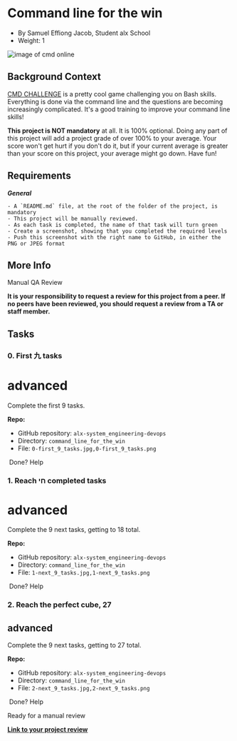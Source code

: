 Command line for the win
========================

- By Samuel Effiong Jacob, Student alx School
- Weight: 1

![image of cmd online](https://s3.amazonaws.com/intranet-projects-files/holbertonschool-sysadmin_devops/324/06AChAO.png)

Background Context
------------------

[CMD CHALLENGE](https://cmdchallenge.com/ "CMD CHALLENGE") is a pretty cool game challenging you on Bash skills. Everything is done via the command line and the questions are becoming increasingly complicated. It's a good training to improve your command line skills!

**This project is NOT mandatory** at all. It is 100% optional. Doing any part of this project will add a project grade of over 100% to your average. Your score won't get hurt if you don't do it, but if your current average is greater than your score on this project, your average might go down. Have fun!

Requirements
------------

***General***

    - A `README.md` file, at the root of the folder of the project, is mandatory
    - This project will be manually reviewed.
    - As each task is completed, the name of that task will turn green
    - Create a screenshot, showing that you completed the required levels
    - Push this screenshot with the right name to GitHub, in either the PNG or JPEG format

More Info
---------

Manual QA Review

**It is your responsibility to request a review for this project from a peer. If no peers have been reviewed, you should request a review from a TA or staff member.**

Tasks
-----

### 0\. First 九 tasks

# advanced

Complete the first 9 tasks.

**Repo:**

- GitHub repository: `alx-system_engineering-devops`
- Directory: `command_line_for_the_win`
- File: `0-first_9_tasks.jpg,0-first_9_tasks.png`

 Done? Help

### 1\. Reach חי completed tasks

# advanced

Complete the 9 next tasks, getting to 18 total.

**Repo:**

- GitHub repository: `alx-system_engineering-devops`
- Directory: `command_line_for_the_win`
- File: `1-next_9_tasks.jpg,1-next_9_tasks.png`

 Done? Help

### 2\. Reach the perfect cube, 27

## advanced

Complete the 9 next tasks, getting to 27 total.

**Repo:**

- GitHub repository: `alx-system_engineering-devops`
- Directory: `command_line_for_the_win`
- File: `2-next_9_tasks.jpg,2-next_9_tasks.png`

 Done? Help

Ready for a manual review

**[Link to your project review](https://intranet.alxswe.com/corrections/22838110/correct)**
